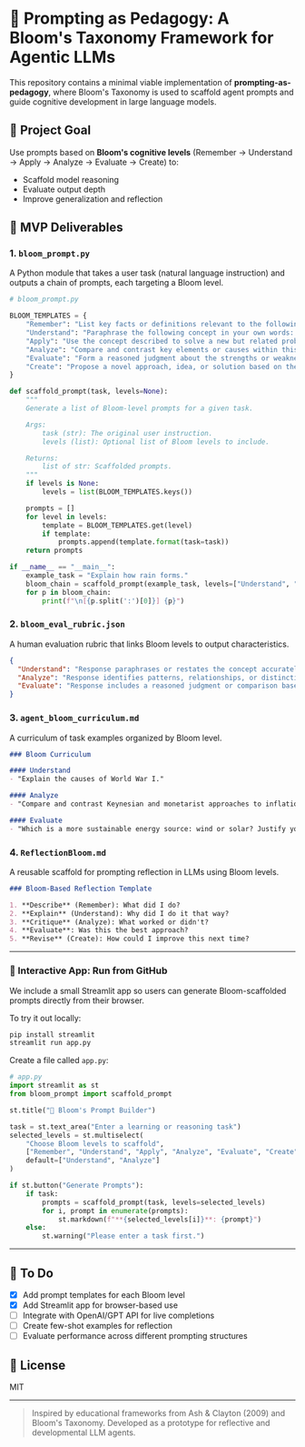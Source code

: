 # 🌱 Prompting as Pedagogy: A Bloom's Taxonomy Framework for Agentic LLMs

This repository contains a minimal viable implementation of **prompting-as-pedagogy**, where Bloom's Taxonomy is used to scaffold agent prompts and guide cognitive development in large language models.

## 🎯 Project Goal
Use prompts based on **Bloom's cognitive levels** (Remember → Understand → Apply → Analyze → Evaluate → Create) to:
- Scaffold model reasoning
- Evaluate output depth
- Improve generalization and reflection

## 🧪 MVP Deliverables

### 1. `bloom_prompt.py`
A Python module that takes a user task (natural language instruction) and outputs a chain of prompts, each targeting a Bloom level.

```python
# bloom_prompt.py

BLOOM_TEMPLATES = {
    "Remember": "List key facts or definitions relevant to the following: {task}",
    "Understand": "Paraphrase the following concept in your own words: {task}",
    "Apply": "Use the concept described to solve a new but related problem: {task}",
    "Analyze": "Compare and contrast key elements or causes within this topic: {task}",
    "Evaluate": "Form a reasoned judgment about the strengths or weaknesses of: {task}",
    "Create": "Propose a novel approach, idea, or solution based on the following: {task}"
}

def scaffold_prompt(task, levels=None):
    """
    Generate a list of Bloom-level prompts for a given task.

    Args:
        task (str): The original user instruction.
        levels (list): Optional list of Bloom levels to include.

    Returns:
        list of str: Scaffolded prompts.
    """
    if levels is None:
        levels = list(BLOOM_TEMPLATES.keys())

    prompts = []
    for level in levels:
        template = BLOOM_TEMPLATES.get(level)
        if template:
            prompts.append(template.format(task=task))
    return prompts

if __name__ == "__main__":
    example_task = "Explain how rain forms."
    bloom_chain = scaffold_prompt(example_task, levels=["Understand", "Analyze", "Evaluate"])
    for p in bloom_chain:
        print(f"\n[{p.split(':')[0]}] {p}")
```

### 2. `bloom_eval_rubric.json`
A human evaluation rubric that links Bloom levels to output characteristics.

```json
{
  "Understand": "Response paraphrases or restates the concept accurately.",
  "Analyze": "Response identifies patterns, relationships, or distinctions.",
  "Evaluate": "Response includes a reasoned judgment or comparison based on evidence."
}
```

### 3. `agent_bloom_curriculum.md`
A curriculum of task examples organized by Bloom level.

```markdown
### Bloom Curriculum

#### Understand
- "Explain the causes of World War I."

#### Analyze
- "Compare and contrast Keynesian and monetarist approaches to inflation."

#### Evaluate
- "Which is a more sustainable energy source: wind or solar? Justify your answer."
```

### 4. `ReflectionBloom.md`
A reusable scaffold for prompting reflection in LLMs using Bloom levels.

```markdown
### Bloom-Based Reflection Template

1. **Describe** (Remember): What did I do?
2. **Explain** (Understand): Why did I do it that way?
3. **Critique** (Analyze): What worked or didn't?
4. **Evaluate**: Was this the best approach?
5. **Revise** (Create): How could I improve this next time?
```

---

### 🚀 Interactive App: Run from GitHub
We include a small Streamlit app so users can generate Bloom-scaffolded prompts directly from their browser.

To try it out locally:

```bash
pip install streamlit
streamlit run app.py
```

Create a file called `app.py`:

```python
# app.py
import streamlit as st
from bloom_prompt import scaffold_prompt

st.title("🧠 Bloom's Prompt Builder")

task = st.text_area("Enter a learning or reasoning task")
selected_levels = st.multiselect(
    "Choose Bloom levels to scaffold",
    ["Remember", "Understand", "Apply", "Analyze", "Evaluate", "Create"],
    default=["Understand", "Analyze"]
)

if st.button("Generate Prompts"):
    if task:
        prompts = scaffold_prompt(task, levels=selected_levels)
        for i, prompt in enumerate(prompts):
            st.markdown(f"**{selected_levels[i]}**: {prompt}")
    else:
        st.warning("Please enter a task first.")
```

---

## 🚧 To Do
- [x] Add prompt templates for each Bloom level
- [x] Add Streamlit app for browser-based use
- [ ] Integrate with OpenAI/GPT API for live completions
- [ ] Create few-shot examples for reflection
- [ ] Evaluate performance across different prompting structures

## 📜 License
MIT

---

> Inspired by educational frameworks from Ash & Clayton (2009) and Bloom's Taxonomy. Developed as a prototype for reflective and developmental LLM agents.
